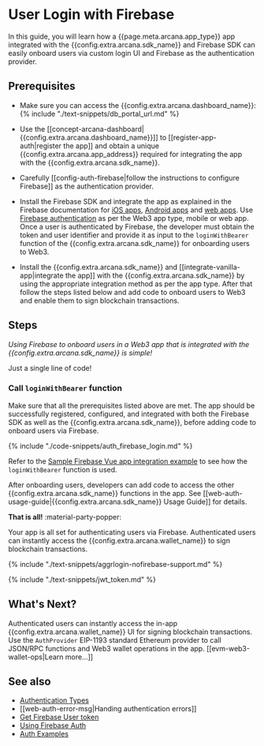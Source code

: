 # User Login with Firebase

In this guide, you will learn how a {{page.meta.arcana.app_type}} app integrated with the {{config.extra.arcana.sdk_name}} and Firebase SDK can easily onboard users via custom login UI and Firebase as the authentication provider.

## Prerequisites

* Make sure you can access the {{config.extra.arcana.dashboard_name}}: {% include "./text-snippets/db_portal_url.md" %}

* Use the [[concept-arcana-dashboard| {{config.extra.arcana.dashboard_name}}]] to [[register-app-auth|register the app]] and obtain a unique {{config.extra.arcana.app_address}} required for integrating the app with the {{config.extra.arcana.sdk_name}}.

* Carefully [[config-auth-firebase|follow the instructions to configure Firebase]] as the authentication provider.

* Install the Firebase SDK and integrate the app as explained in the Firebase documentation for [iOS apps](https://firebase.google.com/docs/ios/setup), [Android apps](https://firebase.google.com/docs/android/setup) and [web apps](https://firebase.google.com/docs/web/setup). Use [Firebase authentication](https://firebase.google.com/docs/auth) as per the Web3 app type, mobile or web app. Once a user is authenticated by Firebase, the developer must obtain the token and user identifier and provide it as input to the `loginWithBearer` function of the {{config.extra.arcana.sdk_name}} for onboarding users to Web3.
  
* Install the {{config.extra.arcana.sdk_name}} and [[integrate-vanilla-app|integrate the app]] with the {{config.extra.arcana.sdk_name}} by using the appropriate integration method as per the app type. After that follow the steps listed below and add code to onboard users to Web3 and enable them to sign blockchain transactions.
    
## Steps

*Using Firebase to onboard users in a Web3 app that is integrated with the {{config.extra.arcana.sdk_name}} is simple!*

Just a single line of code!

### Call `loginWithBearer` function

Make sure that all the prerequisites listed above are met. The app should be successfully registered, configured, and integrated with both the Firebase SDK as well as the {{config.extra.arcana.sdk_name}}, before adding code to onboard users via Firebase.

{% include "./code-snippets/auth_firebase_login.md" %}

Refer to the [Sample Firebase Vue app integration example](https://github.com/arcana-network/auth-examples) to see how the `loginWithBearer` function is used.

After onboarding users, developers can add code to access the other {{config.extra.arcana.sdk_name}} functions in the app. See [[web-auth-usage-guide|{{config.extra.arcana.sdk_name}} Usage Guide]] for details.

**That is all!**  :material-party-popper:

Your app is all set for authenticating users via Firebase. Authenticated users can instantly access the {{config.extra.arcana.wallet_name}} to sign blockchain transactions.

{% include "./text-snippets/aggrlogin-nofirebase-support.md" %}

{% include "./text-snippets/jwt_token.md" %}
     
## What's Next?

Authenticated users can instantly access the in-app {{config.extra.arcana.wallet_name}} UI for signing blockchain transactions. Use the `AuthProvider` EIP-1193 standard Ethereum provider to call JSON/RPC functions and Web3 wallet operations in the app. [[evm-web3-wallet-ops|Learn more...]]

## See also

* [Authentication Types]({{page.meta.arcana.root_rel_path}}/concepts/authtype/index.md)
* [[web-auth-error-msg|Handing authentication errors]]
* [Get Firebase User token](https://firebase.google.com/docs/reference/js/auth.user.md#usergetidtoken)
* [Using Firebase Auth](https://firebase.google.com/docs/auth)
* [Auth Examples](https://github.com/arcana-network/auth-examples)
